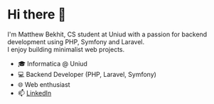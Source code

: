 # Hi there 👋

I'm Matthew Bekhit, CS student at Uniud with a passion for backend development using PHP, Symfony and Laravel.  
I enjoy building minimalist web projects.

- 🎓 Informatica @ Uniud
- 💻 Backend Developer (PHP, Laravel, Symfony)
- 🌐 Web enthusiast
- 📫 [LinkedIn](https://www.linkedin.com/in/matthew-bekhit-9a6040369/)
